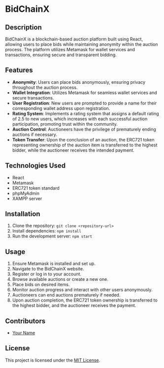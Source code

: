 # BidChainX

## Description

BidChainX is a blockchain-based auction platform built using React, allowing users to place bids while maintaining anonymity within the auction process. The platform utilizes Metamask for wallet services and transactions, ensuring secure and transparent bidding.

## Features

- **Anonymity**: Users can place bids anonymously, ensuring privacy throughout the auction process.
- **Wallet Integration**: Utilizes Metamask for seamless wallet services and secure transactions.
- **User Registration**: New users are prompted to provide a name for their corresponding wallet address upon registration.
- **Rating System**: Implements a rating system that assigns a default rating of 2.5 to new users, which increases with each successful auction participation, promoting trust within the community.
- **Auction Control**: Auctioneers have the privilege of prematurely ending auctions if necessary.
- **Token Transfer**: Upon the conclusion of an auction, the ERC721 token representing ownership of the auction item is transferred to the highest bidder, while the auctioneer receives the intended payment.

## Technologies Used

- React
- Metamask
- ERC721 token standard
- phpMyAdmin
- XAMPP server

## Installation

1. Clone the repository: `git clone <repository-url>`
2. Install dependencies: `npm install`
3. Run the development server: `npm start`

## Usage

1. Ensure Metamask is installed and set up.
2. Navigate to the BidChainX website.
3. Register or log in to your account.
4. Browse available auctions or create a new one.
5. Place bids on desired items.
6. Monitor auction progress and interact with other users anonymously.
7. Auctioneers can end auctions prematurely if needed.
8. Upon auction completion, the ERC721 token ownership is transferred to the highest bidder, and the auctioneer receives the payment.

## Contributors

- [Your Name](https://github.com/yourusername)

## License

This project is licensed under the [MIT License](LICENSE).
